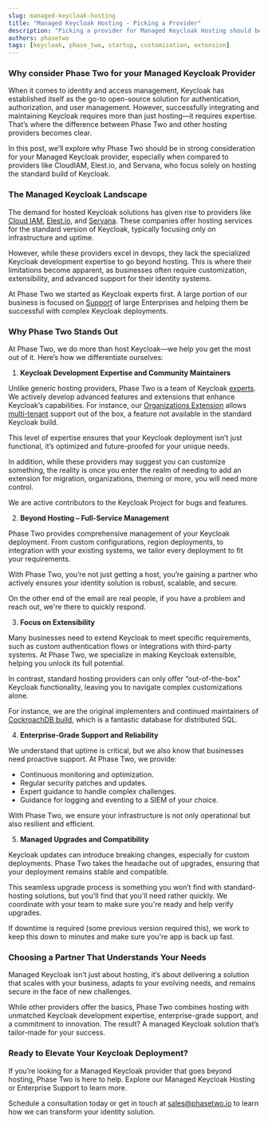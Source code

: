 ```yaml
---
slug: managed-keycloak-hosting
title: "Managed Keycloak Hosting - Picking a Provider"
description: "Picking a provider for Managed Keycloak Hosting should be about more that price, it should be about picking a partner to help you and your app succeed."
authors: phasetwo
tags: [keycloak, phase_two, startup, customization, extension]
---
```


### Why consider Phase Two for your Managed Keycloak Provider

When it comes to identity and access management, Keycloak has established itself as the go-to open-source solution for authentication, authorization, and user management. However, successfully integrating and maintaining Keycloak requires more than just hosting—it requires expertise. That’s where the difference between Phase Two and other hosting providers becomes clear.

In this post, we’ll explore why Phase Two should be in strong consideration for your Managed Keycloak provider, especially when compared to providers like CloudIAM, Elest.io, and Servana, who focus solely on hosting the standard build of Keycloak.

<!-- truncate -->

### The Managed Keycloak Landscape

The demand for hosted Keycloak solutions has given rise to providers like [Cloud IAM](https://www.cloud-iam.com/), [Elest.io](https://elest.io/open-source/keycloak), and [Servana](https://servanamanaged.com/products/managed-keycloak-service/). These companies offer hosting services for the standard version of Keycloak, typically focusing only on infrastructure and uptime.

However, while these providers excel in devops, they lack the specialized Keycloak development expertise to go beyond hosting. This is where their limitations become apparent, as businesses often require customization, extensibility, and advanced support for their identity systems.

At Phase Two we started as Keycloak experts first. A large portion of our business is focused on [Support](/support/) of large Enterprises and helping them be successful with complex Keycloak deployments.

### Why Phase Two Stands Out

At Phase Two, we do more than host Keycloak—we help you get the most out of it. Here’s how we differentiate ourselves:

1. **Keycloak Development Expertise and Community Maintainers**

Unlike generic hosting providers, Phase Two is a team of Keycloak [experts](https://phasetwo.io/blog/keycloak-extensions-presentation/). We actively develop advanced features and extensions that enhance Keycloak’s capabilities. For instance, our [Organizations Extension](/product/organizations/) allows [multi-tenant](./2024-11-11-multi-tenancy-with-organizations.md) support out of the box, a feature not available in the standard Keycloak build.

This level of expertise ensures that your Keycloak deployment isn’t just functional, it’s optimized and future-proofed for your unique needs.

In addition, while these providers may suggest you can customize something, the reality is once you enter the realm of needing to add an extension for migration, organizations, theming or more, you will need more control.

We are active contributors to the Keycloak Project for bugs and features.

2. **Beyond Hosting – Full-Service Management**

Phase Two provides comprehensive management of your Keycloak deployment. From custom configurations, region deployments, to integration with your existing systems, we tailor every deployment to fit your requirements.

With Phase Two, you’re not just getting a host, you’re gaining a partner who actively ensures your identity solution is robust, scalable, and secure.

On the other end of the email are real people, if you have a problem and reach out, we're there to quickly respond.

3. **Focus on Extensibility**

Many businesses need to extend Keycloak to meet specific requirements, such as custom authentication flows or integrations with third-party systems. At Phase Two, we specialize in making Keycloak extensible, helping you unlock its full potential.

In contrast, standard hosting providers can only offer “out-of-the-box” Keycloak functionality, leaving you to navigate complex customizations alone.

For instance, we are the original implementers and continued maintainers of [CockroachDB build](./2023-12-06-keycloak-on-cockroachdb.mdx), which is a fantastic database for distributed SQL.

4. **Enterprise-Grade Support and Reliability**

We understand that uptime is critical, but we also know that businesses need proactive support. At Phase Two, we provide:

- Continuous monitoring and optimization.
- Regular security patches and updates.
- Expert guidance to handle complex challenges.
- Guidance for logging and eventing to a SIEM of your choice.

With Phase Two, we ensure your infrastructure is not only operational but also resilient and efficient.

5. **Managed Upgrades and Compatibility**

Keycloak updates can introduce breaking changes, especially for custom deployments. Phase Two takes the headache out of upgrades, ensuring that your deployment remains stable and compatible.

This seamless upgrade process is something you won’t find with standard-hosting solutions, but you'll find that you'll need rather quickly. We coordinate with your team to make sure you're ready and help verify upgrades.

If downtime is required (some previous version required this), we work to keep this down to minutes and make sure you're app is back up fast.

### Choosing a Partner That Understands Your Needs

Managed Keycloak isn’t just about hosting, it’s about delivering a solution that scales with your business, adapts to your evolving needs, and remains secure in the face of new challenges.

While other providers offer the basics, Phase Two combines hosting with unmatched Keycloak development expertise, enterprise-grade support, and a commitment to innovation. The result? A managed Keycloak solution that’s tailor-made for your success.

### Ready to Elevate Your Keycloak Deployment?

If you’re looking for a Managed Keycloak provider that goes beyond hosting, Phase Two is here to help. Explore our Managed Keycloak Hosting or Enterprise Support to learn more.

Schedule a consultation today or get in touch at [sales@phasetwo.io](mailto:sales@phasetwo.io) to learn how we can transform your identity solution.
